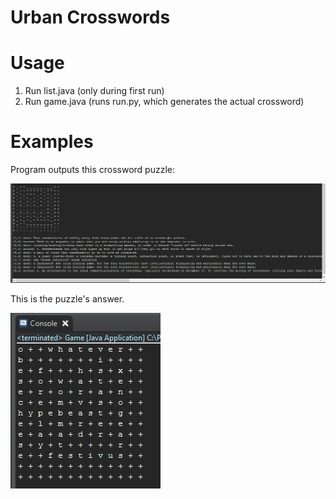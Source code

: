 # Urban Crosswords

# Usage

1) Run list.java (only during first run)
2) Run game.java (runs run.py, which generates the actual crossword)

# Examples

Program outputs this crossword puzzle:

![alt text][logo1]

This is the puzzle's answer.

![alt text][logo2]

[logo1]: https://github.com/ftick/urban-crosswords/blob/master/example1.png 
[logo2]: https://github.com/ftick/urban-crosswords/blob/master/example2.png
